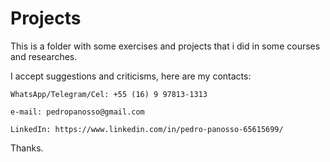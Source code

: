 # Projects
This is a folder with some exercises and projects that i did in some courses and researches.

I accept suggestions and criticisms, here are my contacts:

    WhatsApp/Telegram/Cel: +55 (16) 9 97813-1313

    e-mail: pedropanosso@gmail.com

    LinkedIn: https://www.linkedin.com/in/pedro-panosso-65615699/

Thanks.
